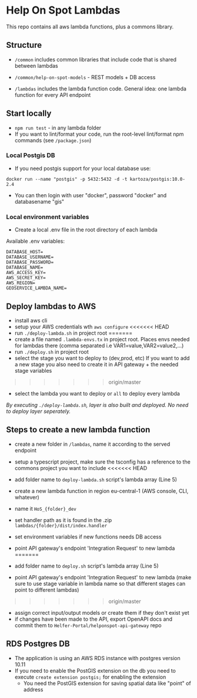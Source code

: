 # Help On Spot Lambdas

This repo contains all aws lambda functions, plus a commons library.

## Structure

* `/common` includes common libraries that include code that is shared between lambdas
* ``/common/help-on-spot-models`` - REST models + DB access


* `/lambdas` includes the lambda function code. General idea: one lambda function for every API endpoint


## Start locally

* `npm run test` - in any lambda folder
* If you want to lint/format your code, run the root-level lint/format npm commands (see `/package.json`)

### Local Postgis DB
* If you need postgis support for your local database use:

```docker run --name "postgis" -p 5432:5432 -d -t kartoza/postgis:10.0-2.4```

* You can then login with user "docker", password "docker" and databasename "gis"


### Local environment variables
* Create a local .env file in the root directory of each lambda  

Available .env variables:
```
DATABASE_HOST=
DATABASE_USERNAME=
DATABASE_PASSWORD=
DATABASE_NAME=
AWS_ACCESS_KEY=
AWS_SECRET_KEY=
AWS_REGION=
GEOSERVICE_LAMBDA_NAME=
```

## Deploy lambdas to AWS
* install aws cli
* setup your AWS credentials wth `aws configure`
<<<<<<< HEAD
* run ``./deploy-lambda.sh`` in project root
=======
* create a file named `.lambda-envs.tx` in project root. Places envs needed for lambdas there (comma separated i.e VAR1=value,VAR2=value2,...)  
* run ``./deploy.sh`` in project root
* select the stage you want to deploy to (dev,prod, etc) If you want to add a new stage you also need to create it in API gateway + the needed stage variables
>>>>>>> origin/master
* select the lambda you want to deploy or `all` to deploy every lambda

*By executing ``./deploy-lambda.sh``, layer is also built and deployed. No need to deploy layer seperately.*

## Steps to create a new lambda function
* create a new folder in ``/lambdas``, name it according to the served endpoint
* setup a typescript project, make sure the tsconfig has a reference to the commons project you want to include
<<<<<<< HEAD
* add folder name to `deploy-lambda.sh` script's lambda array (Line 5)
* create a new lambda function in region eu-central-1 (AWS console, CLI, whatever) 
* name it `HoS_{folder}_dev`
* set handler path as it is found in the .zip `lambdas/{folder}/dist/index.handler`
* set environment variables if new functions needs DB access
* point API gateway's endpoint 'Integration Request' to new lambda
=======
* add folder name to `deploy.sh` script's lambda array (Line 5)

* point API gateway's endpoint 'Integration Request' to new lambda (make sure to use stage variable in lambda name so that different stages can point to different lambdas)
>>>>>>> origin/master
* assign correct input/output models or create them if they don't exist yet
* if changes have been made to the API, export OpenAPI docs and commit them to `Helfer-Portal/helponspot-api-gateway` repo

## RDS Postgres DB
* The application is using an AWS RDS instance with postgres version 10.11
* If you need to enable the PostGIS extension on the db you need to execute `create extension postgis;` for enabling the extension
  * You need the PostGIS extension for saving spatial data like "point" of address 
